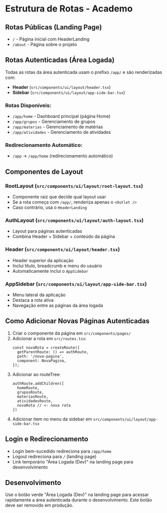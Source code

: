 # Estrutura de Rotas - Academo

## Rotas Públicas (Landing Page)

- `/` - Página inicial com HeaderLanding
- `/about` - Página sobre o projeto

## Rotas Autenticadas (Área Logada)

Todas as rotas da área autenticada usam o prefixo `/app/` e são renderizadas com:
- **Header** (`src/components/ui/layout/header.tsx`)
- **Sidebar** (`src/components/ui/layout/app-side-bar.tsx`)

### Rotas Disponíveis:

- `/app/home` - Dashboard principal (página Home)
- `/app/grupos` - Gerenciamento de grupos
- `/app/materias` - Gerenciamento de matérias
- `/app/atividades` - Gerenciamento de atividades

### Redirecionamento Automático:

- `/app` → `/app/home` (redirecionamento automático)

## Componentes de Layout

### RootLayout (`src/components/ui/layout/root-layout.tsx`)
- Componente raiz que decide qual layout usar
- Se a rota começa com `/app/`, renderiza apenas o `<Outlet />`
- Caso contrário, usa o `HeaderLanding`

### AuthLayout (`src/components/ui/layout/auth-layout.tsx`)
- Layout para páginas autenticadas
- Combina Header + Sidebar + conteúdo da página

### Header (`src/components/ui/layout/header.tsx`)
- Header superior da aplicação
- Inclui título, breadcrumb e menu do usuário
- Automaticamente inclui o `AppSidebar`

### AppSidebar (`src/components/ui/layout/app-side-bar.tsx`)
- Menu lateral da aplicação
- Destaca a rota ativa
- Navegação entre as páginas da área logada

## Como Adicionar Novas Páginas Autenticadas

1. Criar o componente da página em `src/components/pages/`
2. Adicionar a rota em `src/routes.tsx`:
   ```tsx
   const novaRota = createRoute({
     getParentRoute: () => authRoute,
     path: '/nova-pagina',
     component: NovaPagina,
   });
   ```
3. Adicionar ao routeTree:
   ```tsx
   authRoute.addChildren([
     homeRoute,
     gruposRoute,
     materiasRoute,
     atividadesRoute,
     novaRota // <- nova rota
   ])
   ```
4. Adicionar item no menu da sidebar em `src/components/ui/layout/app-side-bar.tsx`

## Login e Redirecionamento

- Login bem-sucedido redireciona para `/app/home`
- Logout redireciona para `/` (landing page)
- Link temporário "Área Logada (Dev)" na landing page para desenvolvimento

## Desenvolvimento

Use o botão verde "Área Logada (Dev)" na landing page para acessar rapidamente a área autenticada durante o desenvolvimento. Este botão deve ser removido em produção. 
